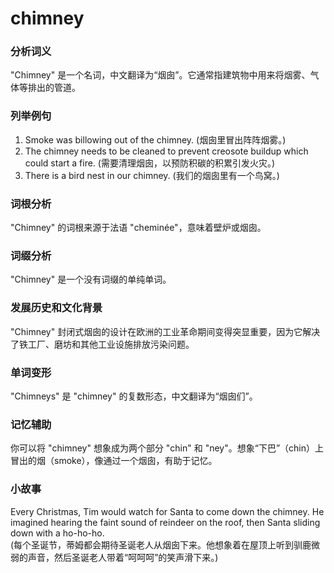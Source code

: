 # chimney

### 分析词义

  

"Chimney" 是一个名词，中文翻译为“烟囱”。它通常指建筑物中用来将烟雾、气体等排出的管道。

  

### 列举例句

  

1.  Smoke was billowing out of the chimney. (烟囱里冒出阵阵烟雾。)
2.  The chimney needs to be cleaned to prevent creosote buildup which could start a fire. (需要清理烟囱，以预防积碳的积累引发火灾。)
3.  There is a bird nest in our chimney. (我们的烟囱里有一个鸟窝。)

  

### 词根分析

  

"Chimney" 的词根来源于法语 "cheminée"，意味着壁炉或烟囱。

  

### 词缀分析

  

"Chimney" 是一个没有词缀的单纯单词。

  

### 发展历史和文化背景

  

"Chimney" 封闭式烟囱的设计在欧洲的工业革命期间变得突显重要，因为它解决了铁工厂、磨坊和其他工业设施排放污染问题。

  

### 单词变形

  

"Chimneys" 是 "chimney" 的复数形态，中文翻译为“烟囱们”。

  

### 记忆辅助

  

你可以将 "chimney" 想象成为两个部分 "chin" 和 "ney"。想象“下巴”（chin）上冒出的烟（smoke），像通过一个烟囱，有助于记忆。

  

### 小故事

  

Every Christmas, Tim would watch for Santa to come down the chimney. He imagined hearing the faint sound of reindeer on the roof, then Santa sliding down with a ho-ho-ho.  
(每个圣诞节，蒂姆都会期待圣诞老人从烟囱下来。他想象着在屋顶上听到驯鹿微弱的声音，然后圣诞老人带着“呵呵呵”的笑声滑下来。)
